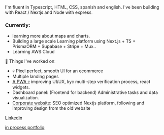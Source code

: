 
I'm fluent in Typescript, HTML, CSS, spanish and english. I've been building with React / Nextjs and Node with express.

### Currently:
- learning more about maps and charts.
- Building a large scale Learning platform using Next.js + TS + PrismaORM + Supabase + Stripe + Mux..
- Learning AWS Cloud

🔨 Things I've worked on: 
- 💀️ Pixel perfect, smooth UI for an ecommerce
- Multiple landing pages
- [A PWA 💀️](https://www.instagram.com/ourworldmetaverse/) improving UI/UX, kyc multi-step verification process, react widgets. 
- Dashboard panel: (Frontend for backend) Administrative tasks and data visualization.
- [Corporate website](https://www.ceibo.digital/en/): SEO optimized Nextjs platform, following and improving design from the old website

[Linkedin](https://www.linkedin.com/in/segundojuan/)

[in process portfolio](https://shorturl.at/pGY09)
